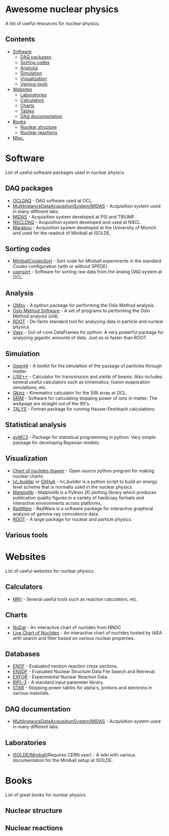 # Awesome nuclear physics
A list of useful resources for nuclear physics.


## Contents

* [Software](#software)
	* [DAQ packages](#daq-packages)
	* [Sorting codes](#sorting-codes)
	* [Analysis](#analysis)
	* [Simulation](#simulation)
	* [Visualization](#visualization)
	* [Various tools](#various-tools)
* [Websites](#websites)
	* [Laboratories](#laboratories)
	* [Calculators](#calculators)
	* [Charts](#charts)
	* [Tables](#tables)
	* [DAQ documentation](#daq-documentation)
* [Books](#books)
	* [Nuclear structure](#nuclear-structure)
	* [Nuclear reactions](#nuclear-reactions)
* [Misc.](#misc)



# Software
List of useful software packages used in nuclear physics. 

## DAQ packages
 * [OCLDAQ](https://github.com/oslocyclotronlab/OCLDAQ) - DAQ software used at OCL.
 * [MultiInstanceDataAcquisitionSystem/MIDAS](http://npg.dl.ac.uk/MIDAS/) - Acquisition system used in many different labs.
 * [MIDAS](https://midas.triumf.ca) - Acquisition system developed at PSI and TRIUMF.
 * [NSCLDAQ](http://docs.nscl.msu.edu/daq/) - Acquisition system developed and used at NSCL.
 * [Marabou](https://www-old.mll-muenchen.de/marabou/htmldoc/) - Acquisition system developed at the University of Munich and used for the readout of Miniball at ISOLDE.

## Sorting codes
 * [MiniballCoulexSort](https://github.com/Miniball/MiniballCoulexSort) - Sort code for Miniball experiments in the standard Coulex configuration (with or without SPEDE).
 * [usersort](https://github.com/oslocyclotronlab/usersort) - Software for sorting raw data from the analog DAQ system at OCL.

## Analysis
 * [OMpy](https://github.com/oslocyclotronlab/ompy) - A python package for performing the Oslo Method analysis.
 * [Oslo Method Software](https://github.com/oslocyclotronlab/oslo-method-software) - A set of programs to performing the Oslo Method analysis (old).
 * [ROOT](https://root.cern) - De-facto standard tool for analyzing data in particle and nuclear physics.
 * [Vaex](https://github.com/vaexio/vaex) - Out-of-core DataFrames for python. A very powerful package for analyzing gigantic amounts of data. Just as or faster than ROOT.

## Simulation
 * [Geant4](http://geant4.web.cern.ch) - A toolkit for the simulation of the passage of particles through matter.
 * [LISE++](http://lise.nscl.msu.edu/lise.html) - Calculator for transmission and yields of beams. Also includes several useful calculators such as kimematics, fusion evaporation simulations, etc.
 * [Qkinz](https://github.com/oslocyclotronlab/Qkinz) - Kinematics calculator for the SiRi array at OCL.
 * [SRIM](http://www.srim.org) - Software for calculating stopping power of ions in matter. The webpage are straight out of the 90's.
 * [TALYS](talys.eu) - Fortran package for running Hauser-Feshbach calculations.

 ## Statistical analysis
 * [pyMC3](https://pymc.io) - Package for statistical programming in python. Very simple package for developing Bayesian models.
 

## Visualization
 * [Chart of nuclides drawer](https://github.com/kmiernik/Chart-of-nuclides-drawer) - Open source python program for making nuclear charts
 * [lvl_builder](http://peiluan-tai.com/programs/lvl_builder.html) or [GitHub](https://github.com/xination/lvl_builder) - lvl_builder is a python script to build an energy level scheme that is normally used in the nuclear physics.
 * [Matplotlib](matplotlib.org) - Matplotlib is a Python 2D plotting library which produces publication quality figures in a variety of hardcopy formats and interactive environments across platforms.
 * [RadWare](https://radware.phy.ornl.gov) - RadWare is a software package for interactive graphical analysis of gamma-ray coincidence data.
 * [ROOT](https://root.cern) - A large package for nuclear and particle physics.

## Various tools

# Websites
List of useful websites for nuclear physics.

## Calculators
 * [NRV](http://nrv.jinr.ru/nrv/) - Several useful tools such as reaction calculators, etc.

## Charts

 * [NuDat](https://www.nndc.bnl.gov/nudat2/) - An interactive chart of nuclides from NNDC
 * [Live Chart of Nuclides](https://www-nds.iaea.org/relnsd/vcharthtml/VChartHTML.html) - An interactive chart of nuclides hosted by IAEA with search and filter based on various nuclear properties.


## Databases
 * [ENDF](https://www.nndc.bnl.gov/exfor/endf00.jsp) - Evaluated neutron reaction cross sections.
 * [ENSDF](https://www.nndc.bnl.gov/ensdf/) - Evaluated Nuclear Structure Data File Search and Retrieval.
 * [EXFOR](https://www-nds.iaea.org/exfor/) - Experimental Nuclear Reaction Data.
 * [RIPL-3](https://www-nds.iaea.org/RIPL-3/) - A standard input parameter library.
 * [STAR](https://physics.nist.gov/PhysRefData/Star/Text/intro.html) - Stopping power tables for alpha's, protons and electrons in various materials.

## DAQ documentation
 * [MultiInstanceDataAcquisitionSystem/MIDAS](http://npg.dl.ac.uk/MIDAS/) - Acquisition system used in many different labs.

## Laboratories
 * [ISOLDE/Miniball](https://twiki.cern.ch/twiki/bin/view/Miniball/WebHome)(Requires CERN user) - A wiki with various documentation for the Miniball setup at ISOLDE.

# Books
List of great books for nuclear physics

## Nuclear structure

## Nuclear reactions